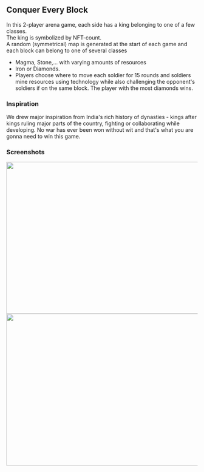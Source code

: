 ## Conquer Every Block
In this 2-player arena game, each side has a king belonging to one of a few classes. </br>
The king is symbolized by NFT-count.</br> 
A random (symmetrical) map is generated at the start of each game and each block can belong to one of several classes 
- Magma, Stone,... with varying amounts of resources 
- Iron or Diamonds. 
- Players choose where to move each soldier for 15 rounds and soldiers mine resources using technology while also challenging the opponent's soldiers if on the same block. The player with the most diamonds wins.

### Inspiration
We drew major inspiration from India's rich history of dynasties - kings after kings ruling major parts of the country, fighting or collaborating while developing. No war has ever been won without wit and that's what you are gonna need to win this game.

### Screenshots
<img src="https://user-images.githubusercontent.com/81357954/149632588-1eb23c37-891f-46cc-a5fb-accef85c73cf.jpeg" width="600" height="400">

<img src="https://user-images.githubusercontent.com/81357954/149632541-e4db8200-e880-4e25-bb9e-380b4a38c504.jpeg" width="600" height="400">
